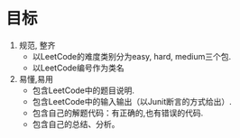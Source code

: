 # 目标
1. 规范, 整齐
	- 以LeetCode的难度类别分为easy, hard, medium三个包.
	- 以LeetCode编号作为类名
2. 易懂,易用
	- 包含LeetCode中的题目说明. 	
	- 包含LeetCode中的输入输出（以Junit断言的方式给出）.
	- 包含自己的解题代码：有正确的,也有错误的代码.
	- 包含自己的总结、分析。

 

